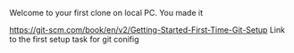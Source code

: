 Welcome to your first clone on local PC. You made it

https://git-scm.com/book/en/v2/Getting-Started-First-Time-Git-Setup
Link to the first setup task for git conifig 